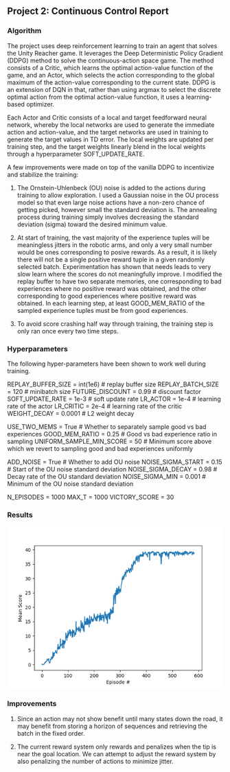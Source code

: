 ## Project 2: Continuous Control Report

### Algorithm

The project uses deep reinforcement learning to train an agent that solves the Unity Reacher game. It leverages the Deep Deterministic Policy Gradient (DDPG) method to solve the continuous-action space game. The method consists of a Critic, which learns the optimal action-value function of the game, and an Actor, which selects the action corresponding to the global maximum of the action-value corresponding to the current state. DDPG is an extension of DQN in that, rather than using argmax to select the discrete optimal action from the optimal action-value function, it uses a learning-based optimizer.

Each Actor and Critic consists of a local and target feedforward neural network, whereby the local networks are used to generate the immediate action and action-value, and the target networks are used in training to generate the target values in TD error. The local weights are updated per training step, and the target weights linearly blend in the local weights through a hyperparameter SOFT_UPDATE_RATE.

A few improvements were made on top of the vanilla DDPG to incentivize and stabilize the training:

1. The Ornstein-Uhlenbeck (OU) noise is added to the actions during training to allow exploration. I used a Gaussian noise in the OU process model so that even large noise actions have a non-zero chance of getting picked, however small the standard deviation is. The annealing process during training simply involves decreasing the standard deviation (sigma) toward the desired minimum value.

2. At start of training, the vast majority of the experience tuples will be meaningless jitters in the robotic arms, and only a very small number would be ones corresponding to posive rewards. As a result, it is likely there will not be a single positive reward tuple in a given randomly selected batch. Experimentation has shown that needs leads to very slow learn where the scores do not meaningfully improve. I modified the replay buffer to have two separate memories, one corresponding to bad experiences where no positive reward was obtained, and the other corresponding to good experiences where positive reward was obtained. In each learning step, at least GOOD_MEM_RATIO of the sampled experience tuples must be from good experiences.

3. To avoid score crashing half way through training, the training step is only ran once every two time steps.

### Hyperparameters

The following hyper-parameters have been shown to work well during training.

REPLAY_BUFFER_SIZE = int(1e6)   # replay buffer size
REPLAY_BATCH_SIZE = 120         # minibatch size
FUTURE_DISCOUNT = 0.99          # discount factor
SOFT_UPDATE_RATE = 1e-3         # soft update rate
LR_ACTOR = 1e-4                 # learning rate of the actor 
LR_CRITIC = 2e-4                # learning rate of the critic
WEIGHT_DECAY = 0.0001           # L2 weight decay

USE_TWO_MEMS = True             # Whether to separately sample good vs bad experiences
GOOD_MEM_RATIO = 0.25           # Good vs bad experience ratio in sampling
UNIFORM_SAMPLE_MIN_SCORE = 50   # Minimum score above which we revert to sampling good and bad experiences uniformly

ADD_NOISE = True                # Whether to add OU noise
NOISE_SIGMA_START = 0.15        # Start of the OU noise standard deviation
NOISE_SIGMA_DECAY = 0.98        # Decay rate of the OU standard deviation
NOISE_SIGMA_MIN = 0.001         # Minimum of the OU noise standard deviation

N_EPISODES = 1000
MAX_T = 1000
VICTORY_SCORE = 30

### Results

![Trained Agent](plots/scores.png)


### Improvements

1. Since an action may not show benefit until many states down the road, it may benefit from storing a horizon of sequences and retrieving the batch in the fixed order.

2. The current reward system only rewards and penalizes when the tip is near the goal location. We can attempt to adjust the reward system by also penalizing the number of actions to minimize jitter.